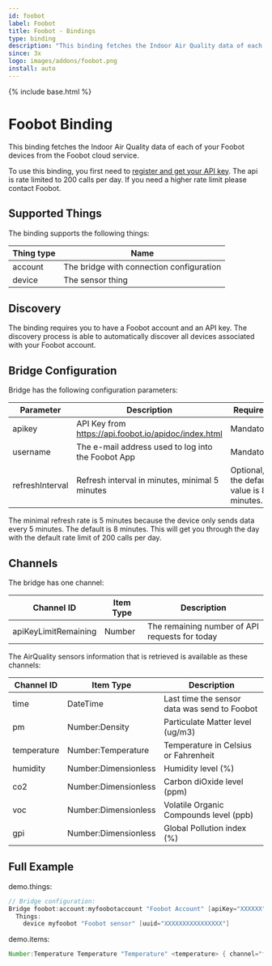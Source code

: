 ```yaml
---
id: foobot
label: Foobot
title: Foobot - Bindings
type: binding
description: "This binding fetches the Indoor Air Quality data of each of your Foobot devices from the Foobot cloud service."
since: 3x
logo: images/addons/foobot.png
install: auto
---
```


<!-- Attention authors: Do not edit directly. Please add your changes to the appropriate source repository -->

{% include base.html %}

# Foobot Binding

This binding fetches the Indoor Air Quality data of each of your Foobot devices from the Foobot cloud service.

To use this binding, you first need to [register and get your API key](https://api.foobot.io/apidoc/index.html).
The api is rate limited to 200 calls per day. If you need a higher rate limit please contact Foobot.

## Supported Things

The binding supports the following things:

| Thing type  | Name
|-------------|------------------------------------------
| account     | The bridge with connection configuration
| device      | The sensor thing

## Discovery

The binding requires you to have a Foobot account and an API key.
The discovery process is able to automatically discover all devices associated with your Foobot account.

## Bridge Configuration

Bridge has the following configuration parameters:

| Parameter        | Description                                            | Required
|------------------|--------------------------------------------------------|----------
| apikey           | API Key from <https://api.foobot.io/apidoc/index.html> | Mandatory
| username         | The e-mail address used to log into the Foobot App     | Mandatory
| refreshInterval  | Refresh interval in minutes, minimal 5 minutes         | Optional, the default value is 8 minutes.

The minimal refresh rate is 5 minutes because the device only sends data every 5 minutes.
The default is 8 minutes. This will get you through the day with the default rate limit of 200 calls per day.

## Channels

The bridge has one channel:

| Channel ID           | Item Type | Description
|----------------------|-----------|-----------------------------------------------
| apiKeyLimitRemaining | Number    | The remaining number of API requests for today

The AirQuality sensors information that is retrieved is available as these channels:

| Channel ID        | Item Type            | Description
|-------------------|----------------------|---------------------------------------------
| time              | DateTime             | Last time the sensor data was send to Foobot
| pm                | Number:Density       | Particulate Matter level (ug/m3)
| temperature       | Number:Temperature   | Temperature in Celsius or Fahrenheit
| humidity          | Number:Dimensionless | Humidity level (%)
| co2               | Number:Dimensionless | Carbon diOxide level (ppm)
| voc               | Number:Dimensionless | Volatile Organic Compounds level (ppb)
| gpi               | Number:Dimensionless | Global Pollution index (%)

## Full Example

demo.things:

```java
// Bridge configuration:
Bridge foobot:account:myfoobotaccount "Foobot Account" [apiKey="XXXXXX", username="XXXXXX", refreshInterval=8] {
  Things:
    device myfoobot "Foobot sensor" [uuid="XXXXXXXXXXXXXXXX"]
```

demo.items:

```java
Number:Temperature Temperature "Temperature" <temperature> { channel="foobot:myfoobotaccount:device:myfoobot:temperature" }
```
